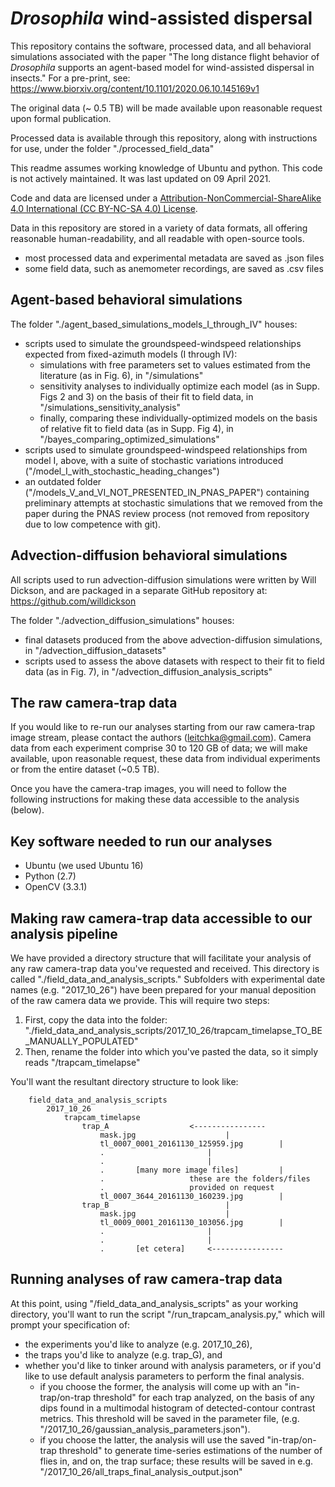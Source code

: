 # <i>Drosophila</i> wind-assisted dispersal

This repository contains the software, processed data, and all behavioral simulations associated with the paper "The long distance flight behavior of <i>Drosophila</i> supports an agent-based model for wind-assisted dispersal in insects."
For a pre-print, see: https://www.biorxiv.org/content/10.1101/2020.06.10.145169v1

The original data (~ 0.5 TB) will be made available upon reasonable request upon formal publication.

Processed data is available through this repository, along with instructions for use, under the folder "./processed_field_data"

This readme assumes working knowledge of Ubuntu and python. This code is not actively maintained. It was last updated on 09 April 2021.

Code and data are licensed under a [Attribution-NonCommercial-ShareAlike 4.0 International (CC BY-NC-SA 4.0) License](https://creativecommons.org/licenses/by-nc-sa/4.0/ "CC BY-NC-SA 4.0").

Data in this repository are stored in a variety of data formats, all offering reasonable human-readability, and all readable with open-source tools.
* most processed data and experimental metadata are saved as .json files
* some field data, such as anemometer recordings, are saved as .csv files

## Agent-based behavioral simulations
The folder "./agent_based_simulations_models_I_through_IV" houses:
* scripts used to simulate the groundspeed-windspeed relationships expected from fixed-azimuth models (I through IV):
  * simulations with free parameters set to values estimated from the literature (as in Fig. 6), in "/simulations"
  * sensitivity analyses to individually optimize each model (as in Supp. Figs 2 and 3) on the basis of their fit to field data, in "/simulations_sensitivity_analysis"
  * finally, comparing these individually-optimized models on the basis of relative fit to field data (as in Supp. Fig 4), in "/bayes_comparing_optimized_simulations"
* scripts used to simulate groundspeed-windspeed relationships from model I, above, with a suite of stochastic variations introduced ("/model_I_with_stochastic_heading_changes")
* an outdated folder ("/models_V_and_VI_NOT_PRESENTED_IN_PNAS_PAPER") containing preliminary attempts at stochastic simulations that we removed from the paper during the PNAS review process (not removed from repository due to low competence with git).

## Advection-diffusion behavioral simulations
All scripts used to run advection-diffusion simulations were written by Will Dickson, and are packaged in a separate GitHub repository at: https://github.com/willdickson

The folder "./advection_diffusion_simulations" houses:
* final datasets produced from the above advection-diffusion simulations, in "/advection_diffusion_datasets"
* scripts used to assess the above datasets with respect to their fit to field data (as in Fig. 7), in "/advection_diffusion_analysis_scripts"

## The raw camera-trap data
If you would like to re-run our analyses starting from our raw camera-trap image stream, please contact the authors (leitchka@gmail.com). Camera data from each experiment comprise 30 to 120 GB of data; we will make available, upon reasonable request, these data from individual experiments or from the entire dataset (~0.5 TB).

Once you have the camera-trap images, you will need to follow the following instructions for making these data accessible to the analysis (below).

## Key software needed to run our analyses
* Ubuntu (we used Ubuntu 16)
* Python (2.7)
* OpenCV (3.3.1)

## Making raw camera-trap data accessible to our analysis pipeline
We have provided a directory structure that will facilitate your analysis of any raw camera-trap data you've requested and received. This directory is called "./field_data_and_analysis_scripts." Subfolders with experimental date names (e.g. "2017_10_26") have been prepared for your manual deposition of the raw camera data we provide. This will require two steps:

1) First, copy the data into the folder: "./field_data_and_analysis_scripts/2017_10_26/trapcam_timelapse_TO_BE_MANUALLY_POPULATED"
2) Then, rename the folder into which you've pasted the data, so it simply reads "/trapcam_timelapse"

You'll want the resultant directory structure to look like:

		field_data_and_analysis_scripts		
			2017_10_26
				trapcam_timelapse
					trap_A					<----------------  
						mask.jpg					|
						tl_0007_0001_20161130_125959.jpg		|
						.						|
						.						|
						.       [many more image files]			|
						.					these are the folders/files
						.					provided on request
						tl_0007_3644_20161130_160239.jpg		|
					trap_B							|
						mask.jpg					|
						tl_0009_0001_20161130_103056.jpg		|
						.						|
						.						|
						.       [et cetera]		<----------------				



## Running analyses of raw camera-trap data
At this point, using "/field_data_and_analysis_scripts" as your working directory, you'll want to run the script "/run_trapcam_analysis.py," which will prompt your specification of:
* the experiments you'd like to analyze (e.g. 2017_10_26),
* the traps you'd like to analyze (e.g. trap_G),
and
* whether you'd like to tinker around with analysis parameters, or if you'd like to use default analysis parameters to perform the final analysis.
  * if you choose the former, the analysis will come up with an "in-trap/on-trap threshold" for each trap analyzed, on the basis of any dips found in a  multimodal histogram of detected-contour contrast metrics. This threshold will be saved in the parameter file, (e.g. "/2017_10_26/gaussian_analysis_parameters.json").
  * if you choose the latter, the analysis will use the saved "in-trap/on-trap threshold" to generate time-series estimations of the number of flies in, and on, the trap surface; these results will be saved in e.g. "/2017_10_26/all_traps_final_analysis_output.json"
